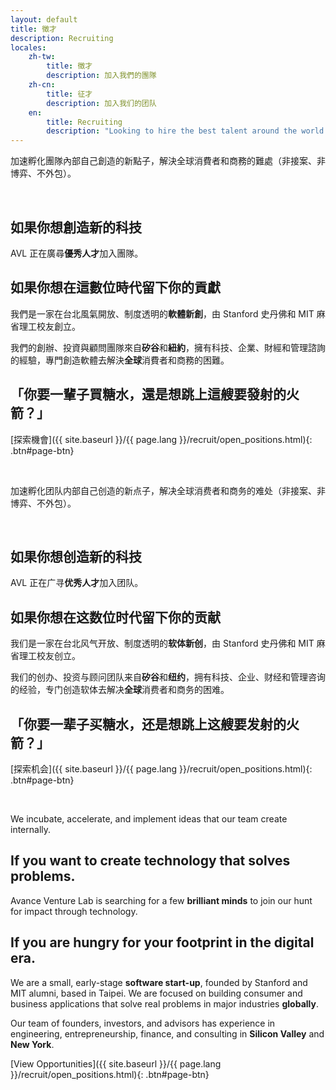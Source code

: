 ```yaml
---
layout: default
title: 徵才
description: Recruiting
locales:
    zh-tw:
        title: 徵才
        description: 加入我們的團隊
    zh-cn:
        title: 征才
        description: 加入我们的团队
    en:
        title: Recruiting
        description: "Looking to hire the best talent around the world."
---
```


<a name="zh-tw"></a>

加速孵化團隊內部自己創造的新點子，解決全球消費者和商務的難處（非接案、非博弈、不外包）。

<br>

## 如果你想創造新的科技

AVL 正在廣尋**優秀人才**加入團隊。

## 如果你想在這數位時代留下你的貢獻

我們是一家在台北風氣開放、制度透明的**軟體新創**，由 Stanford 史丹佛和 MIT 麻省理工校友創立。

我們的創辦、投資與顧問團隊來自**矽谷**和**紐約**，擁有科技、企業、財經和管理諮詢的經驗，專門創造軟體去解決**全球**消費者和商務的困難。

## 「你要一輩子買糖水，還是想跳上這艘要發射的火箭？」

[探索機會]({{ site.baseurl }}/{{ page.lang }}/recruit/open_positions.html){: .btn#page-btn}

<br>

<a name="zh-cn"></a>

加速孵化团队内部自己创造的新点子，解决全球消费者和商务的难处（非接案、非博弈、不外包）。

<br>

## 如果你想创造新的科技

AVL 正在广寻**优秀人才**加入团队。

## 如果你想在这数位时代留下你的贡献

我们是一家在台北风气开放、制度透明的**软体新创**，由 Stanford 史丹佛和 MIT 麻省理工校友创立。

我们的创办、投资与顾问团队来自**矽谷**和**纽约**，拥有科技、企业、财经和管理咨询的经验，专门创造软体去解决**全球**消费者和商务的困难。

## 「你要一辈子买糖水，还是想跳上这艘要发射的火箭？」

[探索机会]({{ site.baseurl }}/{{ page.lang }}/recruit/open_positions.html){: .btn#page-btn}

<br>

<a name="en"></a>

We incubate, accelerate, and implement ideas that our team create internally.

## If you want to create technology that solves problems.

Avance Venture Lab is searching for a few **brilliant minds** to join our hunt for impact through technology.

## If you are hungry for your footprint in the digital era.

We are a small, early-stage **software start-up**, founded by Stanford and MIT alumni, based in Taipei. We are focused on building consumer and business applications that solve real problems in major industries **globally**.

Our team of founders, investors, and advisors has experience in engineering, entrepreneurship, finance, and consulting in **Silicon Valley** and **New York**.

[View Opportunities]({{ site.baseurl }}/{{ page.lang }}/recruit/open_positions.html){: .btn#page-btn}